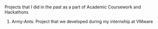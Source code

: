 Projects that I did in the past as a part of Academic Coursework and Hackathons

1. Army-Ants: Project that we developed during my internship at VMware
